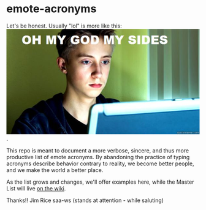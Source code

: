 emote-acronyms
==============

Let's be honest.  Usually "lol" is more like this:
![this](images/omgmysides.jpg).

This repo is meant to document a more verbose, sincere, and thus more productive list of emote acronyms.  By abandoning the practice of typing acronyms describe behavior contrary to reality, we become better people, and we make the world a better place.

As the list grows and changes, we'll offer examples here, while the Master List will live [on the wiki](https://github.com/hitjim/emote-acronyms/wiki).

Thanks!!
Jim Rice
saa-ws (stands at attention - while saluting)
